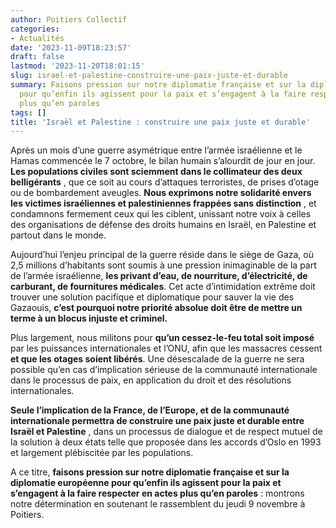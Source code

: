 ```yaml
---
author: Poitiers Collectif
categories:
- Actualités
date: '2023-11-09T18:23:57'
draft: false
lastmod: '2023-11-20T18:01:15'
slug: israel-et-palestine-construire-une-paix-juste-et-durable
summary: Faisons pression sur notre diplomatie française et sur la diplomatie européenne
  pour qu’enfin ils agissent pour la paix et s’engagent à la faire respecter en actes
  plus qu’en paroles
tags: []
title: 'Israël et Palestine : construire une paix juste et durable'
---
```


Après un mois d’une guerre asymétrique entre l’armée israélienne et le Hamas commencée le 7 octobre, le bilan humain s’alourdit de jour en jour. **Les populations civiles sont sciemment dans le collimateur des deux belligérants** , que ce soit au cours d’attaques terroristes, de prises d’otage ou de bombardement aveugles. **Nous exprimons notre solidarité envers les victimes israéliennes et palestiniennes frappées sans distinction** , et condamnons fermement ceux qui les ciblent, unissant notre voix à celles des organisations de défense des droits humains en Israël, en Palestine et partout dans le monde.

Aujourd’hui l’enjeu principal de la guerre réside dans le siège de Gaza, où 2,5 millions d’habitants sont soumis à une pression inimaginable de la part de l’armée israélienne, **les privant d’eau, de nourriture, d’électricité, de carburant, de fournitures médicales**. Cet acte d’intimidation extrême doit trouver une solution pacifique et diplomatique pour sauver la vie des Gazaouis, **c’est pourquoi notre priorité absolue doit être de mettre un terme à un blocus injuste et criminel.**

Plus largement, nous militons pour **qu’un cessez-le-feu total soit imposé** par les puissances internationales et l’ONU, afin que les massacres cessent **et que les otages soient libérés**. Une désescalade de la guerre ne sera possible qu’en cas d’implication sérieuse de la communauté internationale dans le processus de paix, en application du droit et des résolutions internationales.

**Seule l’implication de la France, de l’Europe, et de la communauté internationale permettra de construire une paix juste et durable entre Israël et Palestine** , dans un processus de dialogue et de respect mutuel de la solution à deux états telle que proposée dans les accords d’Oslo en 1993 et largement plébiscitée par les populations.

A ce titre, **faisons pression sur notre diplomatie française et sur la diplomatie européenne pour qu’enfin ils agissent pour la paix et s’engagent à la faire respecter en actes plus qu’en paroles** : montrons notre détermination en soutenant le rassemblent du jeudi 9 novembre à Poitiers.
